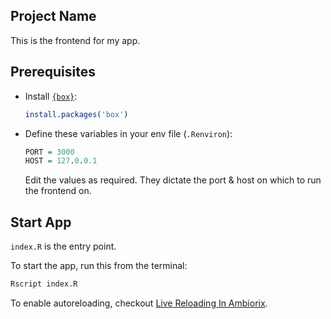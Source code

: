 ## Project Name

This is the frontend for my app.

## Prerequisites

- Install [`{box}`](https://klmr.me/box/):

  ```r
  install.packages('box')
  ```

- Define these variables in your env file (`.Renviron`):

  ```r
  PORT = 3000
  HOST = 127.0.0.1
  ```
  Edit the values as required. They dictate the port & host on which to run the
  frontend on.

## Start App

`index.R` is the entry point.

To start the app, run this from the terminal:

```bash
Rscript index.R
```

To enable autoreloading, checkout [Live Reloading In Ambiorix](https://github.com/kennedymwavu/ambiorix-examples/tree/main/10_live_reloading).
